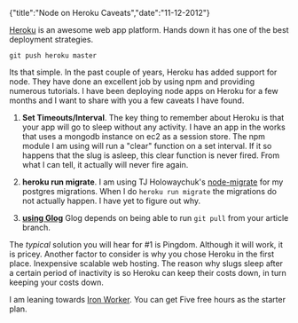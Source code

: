 {"title":"Node on Heroku Caveats","date":"11-12-2012"}

[Heroku](https://www.heroku.com/) is an awesome web app platform.
Hands down it has one of the best deployment strategies.
```
git push heroku master
```
Its that simple. In the past couple of years, Heroku has added support
for node. They have done an excellent job by using npm and providing
numerous tutorials. I have been deploying node apps on Heroku for a
few months and I want to share with you a few caveats I have found.

1. **Set Timeouts/Interval**. The key thing to remember about Heroku is that
   your app will go to sleep without any activity. I have an app in the
   works that uses a mongodb instance on ec2 as a session store. The npm module
   I am using will run a "clear" function on a set interval. If it so
   happens that the slug is asleep, this clear function is never fired.
   From what I can tell, it actually will never fire again.

2. **heroku run migrate**. I am using TJ Holowaychuk's
   [node-migrate](https://github.com/visionmedia/node-migrate) for my
   postgres migrations. When I do `heroku run migrate`
   the migrations do not actually happen. I have yet to figure out
   why. 
3. [**using Glog**](https://github.com/guyht/glog) Glog depends on being
   able to run `git pull` from your article branch.


The *typical* solution you will hear for #1 is Pingdom. Although it will
work, it is pricey. Another factor to consider is why you chose Heroku
in the first place. Inexpensive scalable web hosting. The reason why
slugs sleep after a certain period of inactivity is so Heroku can keep
their costs down, in turn keeping your costs down. 

I am leaning towards [Iron
Worker](https://addons.heroku.com/iron_worker). You can get Five free
hours as the starter plan.
   
